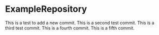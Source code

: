 # ExampleRepository
This is a test to add a new commit.
This is a second test commit.
This is a third test commit.
This is a fourth commit.
This is a fifth commit.